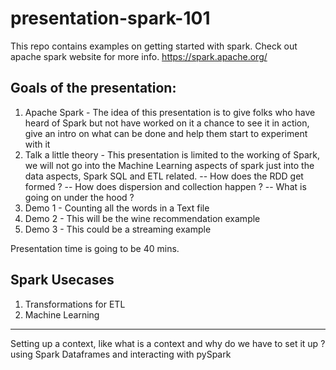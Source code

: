# presentation-spark-101
This repo contains examples on getting started with spark. Check out apache spark website for more info. https://spark.apache.org/

## Goals of the presentation:
1. Apache Spark - The idea of this presentation is to give folks who have heard of Spark but not have worked on it a chance to see it in action, give an intro on what can be done and help them start to experiment with it
2. Talk a little theory - This presentation is limited to the working of Spark, we will not go into the Machine Learning aspects of spark just into the data aspects, Spark SQL and ETL related. 
    -- How does the RDD get formed ?
    -- How does dispersion and collection happen ?
    -- What is going on under the hood ?
3. Demo 1 - Counting all the words in a Text file
4. Demo 2 - This will be the wine recommendation example
5. Demo 3 - This could be a streaming example

Presentation time is going to be 40 mins. 

## Spark Usecases
1. Transformations for ETL
2. Machine Learning
-----
Setting up a context, like what is a context and why do we have to set it up ?
using Spark Dataframes and interacting with pySpark
